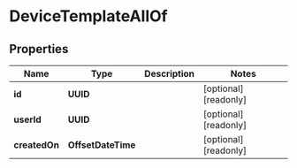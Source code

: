 

# DeviceTemplateAllOf

## Properties

Name | Type | Description | Notes
------------ | ------------- | ------------- | -------------
**id** | **UUID** |  |  [optional] [readonly]
**userId** | **UUID** |  |  [optional] [readonly]
**createdOn** | **OffsetDateTime** |  |  [optional] [readonly]




